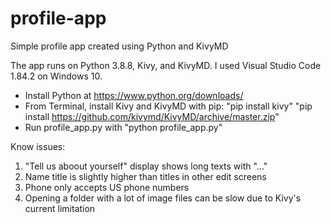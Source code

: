 # profile-app
Simple profile app created using Python and KivyMD

The app runs on Python 3.8.8, Kivy, and KivyMD. I used Visual Studio Code 1.84.2 on Windows 10. 
- Install Python at https://www.python.org/downloads/
- From Terminal, install Kivy and KivyMD with pip:
	"pip install kivy"
	"pip install https://github.com/kivymd/KivyMD/archive/master.zip"
- Run profile_app.py with "python profile_app.py"

Know issues:
1) "Tell us aboout yourself" display shows long texts with "..."
2) Name title is slightly higher than titles in other edit screens
3) Phone only accepts US phone numbers
4) Opening a folder with a lot of image files can be slow due to Kivy's current limitation
